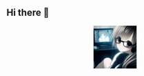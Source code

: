 ## Hi there 👋
<div id="header" align="center">
  <img src="420681751f67207cc626320c8dd6deb1.jpg" width="100"/>
</div>

<!--
**hunnnidddolla/hunnnidddolla** is a ✨ _special_ ✨ repository because its `README.md` (this file) appears on your GitHub profile.

Here are some ideas to get you started:

- 🔭 I’m currently working on ...
- 🌱 I’m currently learning ...
- 👯 I’m looking to collaborate on ...
- 🤔 I’m looking for help with ...
- 💬 Ask me about ...
- 📫 How to reach me: ...
- 😄 Pronouns: ...
- ⚡ Fun fact: ...
-->
